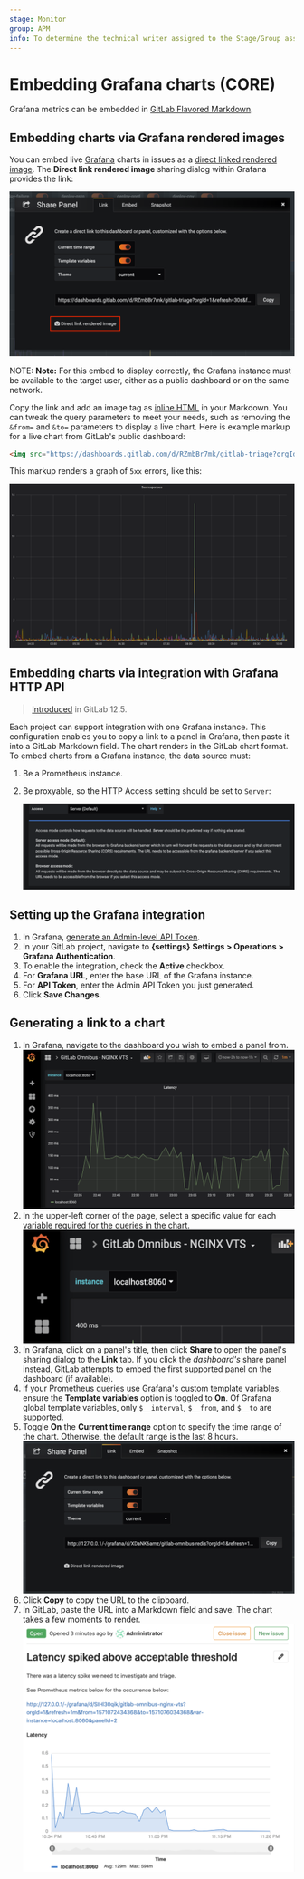 ```yaml
---
stage: Monitor
group: APM
info: To determine the technical writer assigned to the Stage/Group associated with this page, see https://about.gitlab.com/handbook/engineering/ux/technical-writing/#designated-technical-writers
---
```


# Embedding Grafana charts **(CORE)**

Grafana metrics can be embedded in [GitLab Flavored Markdown](../../user/markdown.md).

## Embedding charts via Grafana rendered images

You can embed live [Grafana](https://docs.gitlab.com/omnibus/settings/grafana.html)
charts in issues as a
[direct linked rendered image](https://grafana.com/docs/grafana/latest/reference/share_panel/#direct-link-rendered-image).
The **Direct link rendered image** sharing dialog within Grafana provides the link:

![Grafana Direct Linked Rendered Image](img/grafana_live_embed.png)

NOTE: **Note:**
For this embed to display correctly, the Grafana instance must be available to the
target user, either as a public dashboard or on the same network.

Copy the link and add an image tag as [inline HTML](../../user/markdown.md#inline-html)
in your Markdown. You can tweak the query parameters to meet your needs, such as
removing the `&from=` and `&to=` parameters to display a live chart. Here is example
markup for a live chart from GitLab's public dashboard:

```html
<img src="https://dashboards.gitlab.com/d/RZmbBr7mk/gitlab-triage?orgId=1&refresh=30s&var-env=gprd&var-environment=gprd&var-prometheus=prometheus-01-inf-gprd&var-prometheus_app=prometheus-app-01-inf-gprd&var-backend=All&var-type=All&var-stage=main&from=1580444107655&to=1580465707655"/>
```

This markup renders a graph of `5xx` errors, like this:

![Grafana dashboard embedded preview](img/grafana_embedded.png)

## Embedding charts via integration with Grafana HTTP API

> [Introduced](https://gitlab.com/gitlab-org/gitlab/-/issues/31376) in GitLab 12.5.

Each project can support integration with one Grafana instance. This configuration
enables you to copy a link to a panel in Grafana, then paste it into a GitLab Markdown
field. The chart renders in the GitLab chart format. To embed charts
from a Grafana instance, the data source must:

1. Be a Prometheus instance.
1. Be proxyable, so the HTTP Access setting should be set to `Server`:

   ![HTTP Proxy Access](img/http_proxy_access_v12_5.png)

## Setting up the Grafana integration

1. In Grafana, [generate an Admin-level API Token](https://grafana.com/docs/grafana/latest/http_api/auth/#create-api-token).
1. In your GitLab project, navigate to **{settings}** **Settings > Operations > Grafana Authentication**.
1. To enable the integration, check the **Active** checkbox.
1. For **Grafana URL**, enter the base URL of the Grafana instance.
1. For **API Token**, enter the Admin API Token you just generated.
1. Click **Save Changes**.

## Generating a link to a chart

1. In Grafana, navigate to the dashboard you wish to embed a panel from.
   ![Grafana Metric Panel](img/grafana_panel_v12_5.png)
1. In the upper-left corner of the page, select a specific value for each variable
   required for the queries in the chart.
   ![Select Query Variables](img/select_query_variables_v12_5.png)
1. In Grafana, click on a panel's title, then click **Share** to open the panel's
   sharing dialog to the **Link** tab. If you click the _dashboard's_ share panel
   instead, GitLab attempts to embed the first supported panel on the dashboard (if available).
1. If your Prometheus queries use Grafana's custom template variables, ensure the
   **Template variables** option is toggled to **On**. Of Grafana global template
   variables, only `$__interval`, `$__from`, and `$__to` are supported.
1. Toggle **On** the **Current time range** option to specify the time range of
   the chart. Otherwise, the default range is the last 8 hours.
   ![Grafana Sharing Dialog](img/grafana_sharing_dialog_v12_5.png)
1. Click **Copy** to copy the URL to the clipboard.
1. In GitLab, paste the URL into a Markdown field and save. The chart takes a few
   moments to render.
   ![GitLab Rendered Grafana Panel](img/rendered_grafana_embed_v12_5.png)
